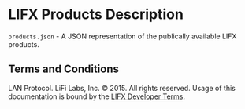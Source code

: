 # LIFX Products Description

`products.json` - A JSON representation of the publically available LIFX products.

## Terms and Conditions

LAN Protocol. LiFi Labs, Inc. © 2015. All rights reserved. Usage of this documentation is bound by the [LIFX Developer Terms](http://www.lifx.com/pages/developer-terms-of-use).

